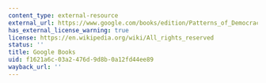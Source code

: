 ```yaml
---
content_type: external-resource
external_url: https://www.google.com/books/edition/Patterns_of_Democracy/j_6r6WtJPiYC?hl=en&gbpv=1
has_external_license_warning: true
license: https://en.wikipedia.org/wiki/All_rights_reserved
status: ''
title: Google Books
uid: f1621a6c-03a2-476d-9d8b-0a12fd44ee89
wayback_url: ''
---
```

